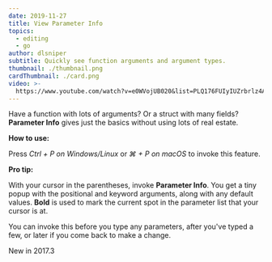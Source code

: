 ```yaml
---
date: 2019-11-27
title: View Parameter Info
topics:
  - editing
  - go
author: dlsniper
subtitle: Quickly see function arguments and argument types.
thumbnail: ./thumbnail.png
cardThumbnail: ./card.png
video: >-
  https://www.youtube.com/watch?v=e0WVojUB020&list=PLQ176FUIyIUZrbrlz4AY1V8VzBJKZyVlW&index=134
---
```

Have a function with lots of arguments? Or a struct with many fields?
**Parameter Info** gives just the basics without using lots of real estate.

**How to use:**

Press _Ctrl + P on Windows/Linux_ or _⌘ + P on macOS_ to invoke this feature.

**Pro tip:**

With your cursor in the parentheses, invoke **Parameter Info**.
You get a tiny popup with the positional and keyword arguments, along with any
default values. **Bold** is used to mark the current spot in the parameter list
that your cursor is at.

You can invoke this before you type any parameters, after you've typed
a few, or later if you come back to make a change.

<span class="tag is-rounded">New in 2017.3</span>

